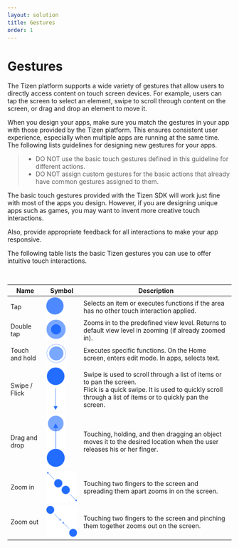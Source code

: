 ```yaml
---
layout: solution
title: Gestures
order: 1
---
```


# Gestures

The Tizen platform supports a wide variety of gestures that allow users to directly access content on touch screen devices. For example, users can tap the screen to select an element, swipe to scroll through content on the screen, or drag and drop an element to move it.

When you design your apps, make sure you match the gestures in your app with those provided by the Tizen platform. This ensures consistent user experience, especially when multiple apps are running at the same time. The following lists guidelines for designing new gestures for your apps.

> -   DO NOT use the basic touch gestures defined in this guideline for different actions.
> -   DO NOT assign custom gestures for the basic actions that already have common gestures assigned to them.



The basic touch gestures provided with the Tizen SDK will work just fine with most of the apps you design. However, if you are designing unique apps such as games, you may want to invent more creative touch interactions.

Also, provide appropriate feedback for all interactions to make your app responsive.

The following table lists the basic Tizen gestures you can use to offer intuitive touch interactions.

 


  |Name        |     Symbol              |                                   Description|
  |------------|-------------------------|----------------------------------------------|
  |Tap         |  <img src="media/gesture_tap-03.png" width="40px" /> |            Selects an item or executes functions if the area has no other touch interaction applied.|
  |Double tap  |  <img src="media/gesture_double_tab-04.png" width="45px" /> |    Zooms in to the predefined view level. Returns to default view level in zooming (if already zoomed in).|
  |Touch and hold | <img src="media/gesture_double_tab-05-05.png" width="45px" /> |  Executes specific functions. On the Home screen, enters edit mode. In apps, selects text.|
  |Swipe / Flick  | <img src="media/150709_wireframe-07.png" width="43px" /> |       Swipe is used to scroll through a list of items or to pan the screen.<br>                                                                                           Flick is a quick swipe. It is used to quickly scroll through a list of items or to quickly pan the screen.|
  |Drag and drop | <img src="media/gesture_drag_drop-07.png" width="43px" />  |   Touching, holding, and then dragging an object moves it to the desired location when the user releases his or her finger.|
  |Zoom in      |  <img src="media/gesture_zoomin-08.png" width="105px" />  |       Touching two fingers to the screen and spreading them apart zooms in on the screen.|
  |Zoom out     | <img src="media/150709_wireframe-09.png" width="105px" />  |       Touching two fingers to the screen and pinching them together zooms out on the screen.|
